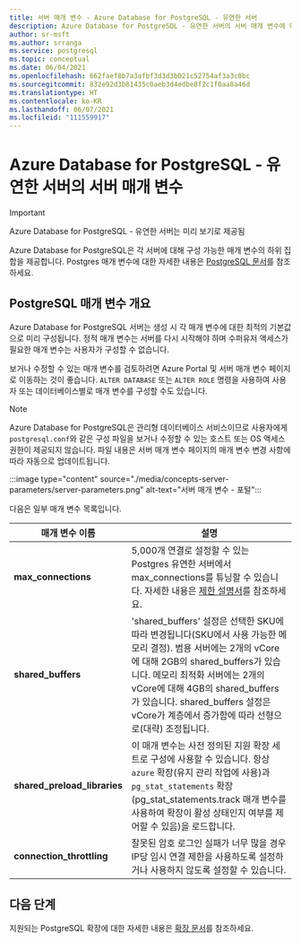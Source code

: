 ```yaml
---
title: 서버 매개 변수 - Azure Database for PostgreSQL - 유연한 서버
description: Azure Database for PostgreSQL - 유연한 서버의 서버 매개 변수에 대해 설명합니다.
author: sr-msft
ms.author: srranga
ms.service: postgresql
ms.topic: conceptual
ms.date: 06/04/2021
ms.openlocfilehash: 662faef8b7a3afbf3d3d3b021c52754af3a3c0bc
ms.sourcegitcommit: 832e92d3b81435c0aeb3d4edbe8f2c1f0aa8a46d
ms.translationtype: HT
ms.contentlocale: ko-KR
ms.lasthandoff: 06/07/2021
ms.locfileid: "111559917"
---
```

# <a name="server-parameters-in-azure-database-for-postgresql---flexible-server"></a>Azure Database for PostgreSQL - 유연한 서버의 서버 매개 변수

> [!IMPORTANT]
> Azure Database for PostgreSQL - 유연한 서버는 미리 보기로 제공됨

Azure Database for PostgreSQL은 각 서버에 대해 구성 가능한 매개 변수의 하위 집합을 제공합니다. Postgres 매개 변수에 대한 자세한 내용은 [PostgreSQL 문서](https://www.postgresql.org/docs/13/config-setting.html)를 참조하세요.

## <a name="an-overview-of-postgresql-parameters"></a>PostgreSQL 매개 변수 개요 

Azure Database for PostgreSQL 서버는 생성 시 각 매개 변수에 대한 최적의 기본값으로 미리 구성됩니다. 정적 매개 변수는 서버를 다시 시작해야 하며 수퍼유저 액세스가 필요한 매개 변수는 사용자가 구성할 수 없습니다. 

보거나 수정할 수 있는 매개 변수를 검토하려면 Azure Portal 및 서버 매개 변수 페이지로 이동하는 것이 좋습니다. `ALTER DATABASE` 또는 `ALTER ROLE` 명령을 사용하여 사용자 또는 데이터베이스별로 매개 변수를 구성할 수도 있습니다.

>[!NOTE]
> Azure Database for PostgreSQL은 관리형 데이터베이스 서비스이므로 사용자에게 `postgresql.conf`와 같은 구성 파일을 보거나 수정할 수 있는 호스트 또는 OS 액세스 권한이 제공되지 않습니다. 파일 내용은 서버 매개 변수 페이지의 매개 변수 변경 사항에 따라 자동으로 업데이트됩니다.

:::image type="content" source="./media/concepts-server-parameters/server-parameters.png" alt-text="서버 매개 변수 - 포털":::

다음은 일부 매개 변수 목록입니다.

| 매개 변수 이름             | 설명 |
|----------------------|--------|
| **max_connections** | 5,000개 연결로 설정할 수 있는 Postgres 유연한 서버에서 max_connections를 튜닝할 수 있습니다. 자세한 내용은 [제한 설명서](concepts-limits.md)를 참조하세요. | 
| **shared_buffers**    | 'shared_buffers' 설정은 선택한 SKU에 따라 변경됩니다(SKU에서 사용 가능한 메모리 결정). 범용 서버에는 2개의 vCore에 대해 2GB의 shared_buffers가 있습니다. 메모리 최적화 서버에는 2개의 vCore에 대해 4GB의 shared_buffers가 있습니다. shared_buffers 설정은 vCore가 계층에서 증가함에 따라 선형으로(대략) 조정됩니다. | 
| **shared_preload_libraries** | 이 매개 변수는 사전 정의된 지원 확장 세트로 구성에 사용할 수 있습니다. 항상 `azure` 확장(유지 관리 작업에 사용)과 `pg_stat_statements` 확장(pg_stat_statements.track 매개 변수를 사용하여 확장이 활성 상태인지 여부를 제어할 수 있음)을 로드합니다. |
| **connection_throttling** | 잘못된 암호 로그인 실패가 너무 많을 경우 IP당 임시 연결 제한을 사용하도록 설정하거나 사용하지 않도록 설정할 수 있습니다. |
 
## <a name="next-steps"></a>다음 단계

지원되는 PostgreSQL 확장에 대한 자세한 내용은 [확장 문서](concepts-extensions.md)를 참조하세요.
